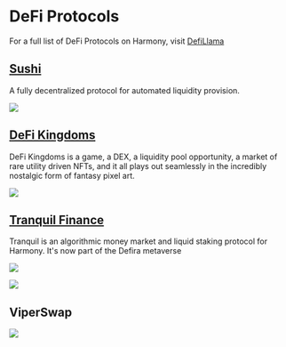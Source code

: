 # DeFi Protocols

For a full list of DeFi Protocols on Harmony, visit [DefiLlama](https://defillama.com/chain/Harmony)

## [Sushi](https://defillama.com/protocol/sushiswap)

A fully decentralized protocol for automated liquidity provision.

![](<../../../../.gitbook/assets/image (292) (1).png>)

## [DeFi Kingdoms](https://defillama.com/protocol/defi-kingdoms)

DeFi Kingdoms is a game, a DEX, a liquidity pool opportunity, a market of rare utility driven NFTs, and it all plays out seamlessly in the incredibly nostalgic form of fantasy pixel art.

![](<../../../../.gitbook/assets/image (291).png>)

## [Tranquil Finance](https://defillama.com/protocol/tranquil-finance)

Tranquil is an algorithmic money market and liquid staking protocol for Harmony. It's now part of the Defira metaverse

![](<../../../../.gitbook/assets/image (18) (1).png>)

![](<../../../../.gitbook/assets/image (60) (2).png>)

## ViperSwap

![](<../../../../.gitbook/assets/image (27) (2) (1).png>)


